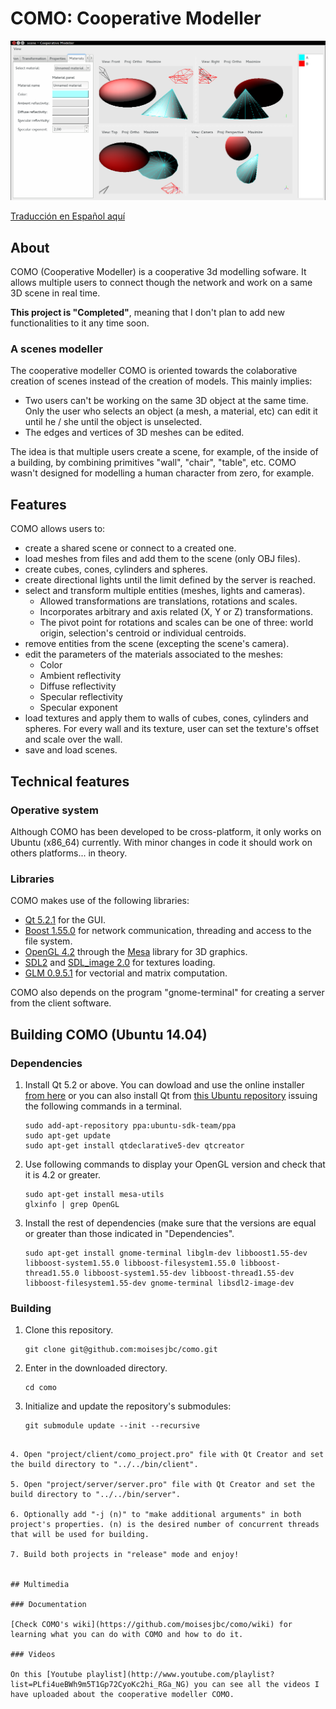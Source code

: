 # COMO: Cooperative Modeller

![COMO Screenshot](img/como.png "COMO")

[Traducción en Español aquí](README_ES.md)

## About

COMO (Cooperative Modeller) is a cooperative 3d modelling sofware. It allows multiple users to connect though the network and work on a same 3D scene in real time.


**This project is "Completed"**, meaning that I don't plan to add new functionalities to it any time soon.


### A scenes modeller

The cooperative modeller COMO is oriented towards the colaborative creation of scenes instead of the creation of models. This mainly implies:

* Two users can't be working on the same 3D object at the same time. Only the user who selects an object (a mesh, a material, etc) can edit it until he / she until the object is unselected.
* The edges and vertices of 3D meshes can be edited.

The idea is that multiple users create a scene, for example, of the inside of a building, by combining primitives "wall", "chair", "table", etc. COMO wasn't designed for modelling a human character from zero, for example.


## Features

COMO allows users to:

* create a shared scene or connect to a created one.
* load meshes from files and add them to the scene (only OBJ files).
* create cubes, cones, cylinders and spheres.
* create directional lights until the limit defined by the server is reached.
* select and transform multiple entities (meshes, lights and cameras).
	* Allowed transformations are translations, rotations and scales.
	* Incorporates arbitrary and axis related (X, Y or Z) transformations.
	* The pivot point for rotations and scales can be one of three: world origin, selection's centroid or individual centroids.
* remove entities from the scene (excepting the scene's camera).
* edit the parameters of the materials associated to the meshes:
	* Color
	* Ambient reflectivity
	* Diffuse reflectivity
	* Specular reflectivity
	* Specular exponent
* load textures and apply them to walls of cubes, cones, cylinders and spheres. For every wall and its texture, user can set the texture's offset and scale over the wall.
* save and load scenes.


## Technical features

### Operative system

Although COMO has been developed to be cross-platform, it only works on Ubuntu (x86_64) currently. With minor changes in code it should work on others platforms... in theory.

### Libraries

COMO makes use of the following libraries:

* [Qt 5.2.1](http://qt-project.org/) for the GUI.
* [Boost 1.55.0](http://www.boost.org/) for network communication, threading and access to the file system.
* [OpenGL 4.2](http://www.opengl.org/) through the [Mesa](http://www.mesa3d.org/) library for 3D graphics.
* [SDL2](https://www.libsdl.org/) and [SDL_image 2.0](https://www.libsdl.org/projects/SDL_image/) for textures loading.
* [GLM 0.9.5.1](http://glm.g-truc.net/) for vectorial and matrix computation.

COMO also depends on the program "gnome-terminal" for creating a server from the client software.


## Building COMO (Ubuntu 14.04)

### Dependencies
1. Install Qt 5.2 or above. You can dowload and use the online installer [from here](http://qt-project.org/downloads) or you can also install Qt from [this Ubuntu repository](https://launchpad.net/~ubuntu-sdk-team/+archive/ppa) issuing the following commands in a terminal.
   ```
   sudo add-apt-repository ppa:ubuntu-sdk-team/ppa
   sudo apt-get update
   sudo apt-get install qtdeclarative5-dev qtcreator
   ```

2. Use following commands to display your OpenGL version and check that it is 4.2 or greater.
   ```
   sudo apt-get install mesa-utils
   glxinfo | grep OpenGL
   ```

3. Install the rest of dependencies (make sure that the versions are equal or greater than those indicated in "Dependencies".
   ```
   sudo apt-get install gnome-terminal libglm-dev libboost1.55-dev libboost-system1.55.0 libboost-filesystem1.55.0 libboost-thread1.55.0 libboost-system1.55-dev libboost-thread1.55-dev libboost-filesystem1.55-dev gnome-terminal libsdl2-image-dev
   ```

### Building

1. Clone this repository.

   ```
   git clone git@github.com:moisesjbc/como.git
   ```


2. Enter in the downloaded directory.

   ```
   cd como
   ```

3. Initialize and update the repository's submodules:

   ```
   git submodule update --init --recursive
  ```

4. Open "project/client/como_project.pro" file with Qt Creator and set the build directory to "../../bin/client".

5. Open "project/server/server.pro" file with Qt Creator and set the build directory to "../../bin/server".

6. Optionally add "-j (n)" to "make additional arguments" in both project's properties. (n) is the desired number of concurrent threads that will be used for building.

7. Build both projects in "release" mode and enjoy!


## Multimedia 

### Documentation

[Check COMO's wiki](https://github.com/moisesjbc/como/wiki) for learning what you can do with COMO and how to do it.

### Videos

On this [Youtube playlist](http://www.youtube.com/playlist?list=PLfi4ueBWh9m5T1Gp72CyoKc2hi_RGa_NG) you can see all the videos I have uploaded about the cooperative modeller COMO.
